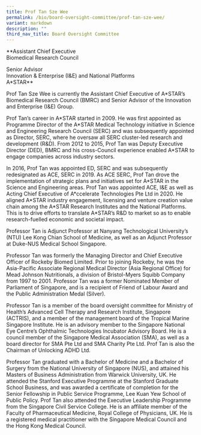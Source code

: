 ```yaml
---
title: Prof Tan Sze Wee
permalink: /bio/board-oversight-committee/prof-tan-sze-wee/
variant: markdown
description: ""
third_nav_title: Board Oversight Committee
---
```

**Assistant Chief Executive  
Biomedical Research Council  
  
Senior Advisor  
Innovation & Enterprise (I&E) and National Platforms  
A\*STAR**

Prof Tan Sze Wee is currently the Assistant Chief Executive of A\*STAR’s Biomedical Research Council (BMRC) and Senior Advisor of the Innovation and Enterprise (I&E) Group.

Prof Tan’s career in A\*STAR started in 2009. He was first appointed as Programme Director of the A\*STAR Medical Technology initiative in Science and Engineering Research Council (SERC) and was subsequently appointed as Director, SERC, where he oversaw all SERC cluster-led research and development (R&D). From 2012 to 2015, Prof Tan was Deputy Executive Director (DED), BMRC and his cross-Council experience enabled A\*STAR to engage companies across industry sectors.

In 2016, Prof Tan was appointed ED, SERC and was subsequently redesignated as ACE, SERC in 2019. As ACE SERC, Prof Tan drove the implementation of strategic plans and initiatives set for A\*STAR in the Science and Engineering areas. Prof Tan was appointed ACE, I&E as well as Acting Chief Executive of A\*ccelerate Technologies Pte Ltd in 2020. He aligned A\*STAR industry engagement, licensing and venture creation value chain among the A\*STAR Research Institutes and the National Platforms. This is to drive efforts to translate A\*STAR’s R&D to market so as to enable research-fuelled economic and societal impact.

Professor Tan is Adjunct Professor at Nanyang Technological University’s (NTU) Lee Kong Chian School of Medicine, as well as an Adjunct Professor at Duke-NUS Medical School Singapore.

Professor Tan was formerly the Managing Director and Chief Executive Officer of Rockeby Biomed Limited. Prior to joining Rockeby, he was the Asia-Pacific Associate Regional Medical Director (Asia Regional Office) for Mead Johnson Nutritionals, a division of Bristol-Myers Squibb Company from 1997 to 2001. Professor Tan was a former Nominated Member of Parliament of Singapore, and is a recipient of Friend of Labour Award and the Public Administration Medal (Silver).

Professor Tan is a member of the board oversight committee for Ministry of Health’s Advanced Cell Therapy and Research Institute, Singapore (ACTRIS), and a member of the management board of the Tropical Marine Singapore Institute. He is an advisory member to the Singapore National Eye Centre’s Ophthalmic Technologies Incubator Advisory Board. He is a council member of the Singapore Medical Association (SMA), as well as a board director for SMA Pte Ltd and SMA Charity Pte Ltd. Prof Tan is also the Chairman of Unlocking ADHD Ltd.

Professor Tan graduated with a Bachelor of Medicine and a Bachelor of Surgery from the National University of Singapore (NUS), and attained his Masters of Business Administration from Warwick University, UK. He attended the Stanford Executive Programme at the Stanford Graduate School Business, and was awarded a certificate of completion for the Senior Fellowship in Public Service Programme, Lee Kuan Yew School of Public Policy. Prof Tan also attended the Executive Leadership Programme from the Singapore Civil Service College. He is an affiliate member of the Faculty of Pharmaceutical Medicine, Royal College of Physicians, UK. He is a registered medical practitioner with the Singapore Medical Council and the Hong Kong Medical Council.